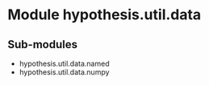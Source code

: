 Module hypothesis.util.data
===========================

Sub-modules
-----------
* hypothesis.util.data.named
* hypothesis.util.data.numpy